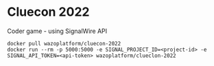 # Cluecon 2022

Coder game - using SignalWire API

```docker
docker pull wazoplatform/cluecon-2022
docker run --rm -p 5000:5000 -e SIGNAL_PROJECT_ID=<project-id> -e SIGNAL_API_TOKEN=<api-token> wazoplatform/clueclon-2022
```

